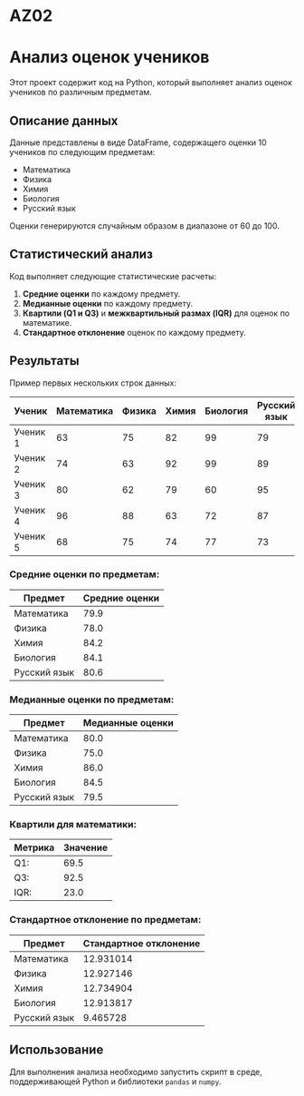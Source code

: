 # AZ02
 
# Анализ оценок учеников

Этот проект содержит код на Python, который выполняет анализ оценок учеников по различным предметам.

## Описание данных

Данные представлены в виде DataFrame, содержащего оценки 10 учеников по следующим предметам:
- Математика
- Физика
- Химия
- Биология
- Русский язык

Оценки генерируются случайным образом в диапазоне от 60 до 100.

## Статистический анализ

Код выполняет следующие статистические расчеты:
1. **Средние оценки** по каждому предмету.
2. **Медианные оценки** по каждому предмету.
3. **Квартили (Q1 и Q3)** и **межквартильный размах (IQR)** для оценок по математике.
4. **Стандартное отклонение** оценок по каждому предмету.

## Результаты

Пример первых нескольких строк данных:

|  Ученик  | Математика | Физика | Химия | Биология | Русский язык |
|----------|------------|--------|-------|----------|--------------|
| Ученик 1 |     63     |   75   |   82  |    99    |      79      |
| Ученик 2 |     74     |   63   |   92  |    99    |      89      |
| Ученик 3 |     80     |   62   |   79  |    60    |      95      |
| Ученик 4 |     96     |   88   |   63  |    72    |      87      |
| Ученик 5 |     68     |   75   |   74  |    77    |      73      |


### Средние оценки по предметам:

|    Предмет    |  Средние оценки  |
|---------------|------------------|
| Математика    |       79.9       |
| Физика        |       78.0       |
| Химия         |       84.2       |
| Биология      |       84.1       |
| Русский язык  |       80.6       |

### Медианные оценки по предметам:

|    Предмет    |  Медианные оценки  |
|---------------|--------------------|
| Математика    |        80.0        |
| Физика        |        75.0        |
| Химия         |        86.0        |
| Биология      |        84.5        |
| Русский язык  |        79.5        |

### Квартили для математики:

|Метрика | Значение |
|--------|----------|
|  Q1:   |   69.5   |
|  Q3:   |   92.5   |
|  IQR:  |   23.0   |

### Стандартное отклонение по предметам:

|    Предмет     | Стандартное отклонение |
|----------------|------------------------|
| Математика     |       12.931014        |
| Физика         |       12.927146        |
| Химия          |       12.734904        |
| Биология       |       12.913817        |
| Русский язык   |        9.465728        |

## Использование

Для выполнения анализа необходимо запустить скрипт в среде, поддерживающей Python и библиотеки `pandas` и `numpy`.